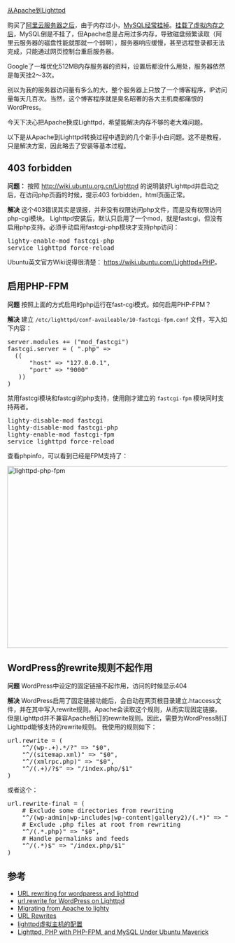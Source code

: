 [从Apache到Lighttpd](http://zengrong.net/post/1786.htm)

购买了[阿里云服务器之后](http://zengrong.net/post/1761.htm)，由于内存过小，[MySQL经常挂掉](http://zengrong.net/post/1761.htm)。[挂载了虚拟内存之后](http://zengrong.net/post/1763.htm)，MySQL倒是不挂了，但Apache总是占用过多内存，导致磁盘频繁读取（阿里云服务器的磁盘性能就那就一个弱啊），服务器响应缓慢，甚至远程登录都无法完成，只能通过网页控制台重启服务器。

Google了一堆优化512MB内存服务器的资料，设置后都没什么用处，服务器依然是每天挂2～3次。

别以为我的服务器访问量有多么的大，整个服务器上只放了一个博客程序，IP访问量每天几百次。当然，这个博客程序就是臭名昭著的各大主机商都痛恨的WordPress。

今天下决心把Apache换成Lighttpd，希望能解决内存不够的老大难问题。

以下是从Apache到Lighttpd转换过程中遇到的几个新手小白问题。这不是教程，只是解决方案，因此略去了安装等基本过程。<!--more-->

## 403 forbidden
**问题：**
按照 <http://wiki.ubuntu.org.cn/Lighttpd> 的说明装好Lighttpd并启动之后，在访问php页面的时候，提示403 forbidden，html页面正常。

**解决**
这个403错误其实是误报，并非没有权限访问php文件，而是没有权限访问php-cgi模块。
Lighttpd安装后，默认只启用了一个mod，就是fastcgi，但没有启用php支持。必须手动启用fastcgi-php模块才支持php访问：

<pre lang="BASH">
lighty-enable-mod fastcgi-php
service lighttpd force-reload
</pre>

Ubuntu英文官方Wiki说得很清楚： <https://wiki.ubuntu.com/Lighttpd+PHP>。

## 启用PHP-FPM
**问题**
按照上面的方式启用的php运行在fast-cgi模式。如何启用PHP-FPM？

**解决**
建立 `/etc/lighttpd/conf-availeable/10-fastcgi-fpm.conf` 文件，写入如下内容：
<pre lang="BASH">
server.modules += ("mod_fastcgi")
fastcgi.server = ( ".php" =>
  ((
      "host" => "127.0.0.1",
      "port" => "9000"
   ))
)
</pre>

禁用fastcgi模块和fastcgi的php支持，使用刚才建立的 `fastcgi-fpm` 模块同时支持两者。
<pre lang="BASH">
lighty-disable-mod fastcgi
lighty-disable-mod fastcgi-php
lighty-enable-mod fastcgi-fpm
service lighttpd force-reload
</pre>

查看phpinfo，可以看到已经是FPM支持了：

<img src="/wp-content/uploads/2013/01/lighttpd-php-fpm.png" alt="lighttpd-php-fpm" width="600" height="416" class="aligncenter size-full wp-image-1787" />

## WordPress的rewrite规则不起作用
**问题**
WordPress中设定的固定链接不起作用，访问的时候显示404

**解决**
WordPress启用了固定链接功能后，会自动在网页根目录建立.htaccess文件，并在其中写入rewrite规则。Apache会读取这个规则，从而实现固定链接。
但是Lighttpd并不兼容Apache制订的rewrite规则。因此，需要为WordPress制订Lighttpd能够支持的rewrite规则。
我使用的规则如下：
<pre lang="BASH">
url.rewrite = (
	"^/(wp-.+).*/?" => "$0",
	"^/(sitemap.xml)" => "$0",
	"^/(xmlrpc.php)" => "$0",
	"^/(.+)/?$" => "/index.php/$1"
)
</pre>

或者这个：

<pre lang="BASH">
url.rewrite-final = (
	# Exclude some directories from rewriting
	"^/(wp-admin|wp-includes|wp-content|gallery2)/(.*)" => "$0",
	# Exclude .php files at root from rewriting
	"^/(.*.php)" => "$0",
	# Handle permalinks and feeds
	"^/(.*)$" => "/index.php/$1"
)
</pre>

## 参考

* [URL rewriting for wordparess and lighttpd](http://emil.haukeland.name/webservers/2010/url-rewriting-for-wordpress-and-lighttpd/)
* [url.rewrite for WordPress on Lighttpd](http://blog.forret.com/2007/03/urlrewrite-for-wordpress-on-lighttpd/)
* [Migrating from Apache to lighty](http://redmine.lighttpd.net/projects/lighttpd/wiki/MigratingFromApache#mod_rewrite)
* [URL Rewrites](http://redmine.lighttpd.net/projects/1/wiki/Docs_ModRewrite)
* [lighttpd虚拟主机的配置](http://blog.gsywx.com/read.php/73.htm)
* [Lighttpd, PHP with PHP-FPM, and MySQL Under Ubuntu Maverick](http://serversreview.net/lighttpd-php-with-php-fpm-and-mysql-under-ubuntu-maverick)
